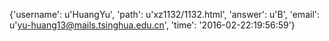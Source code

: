 {'username': u'HuangYu', 'path': u'xz1132/1132.html', 'answer': u'B', 'email': u'yu-huang13@mails.tsinghua.edu.cn', 'time': '2016-02-22:19:56:59'}